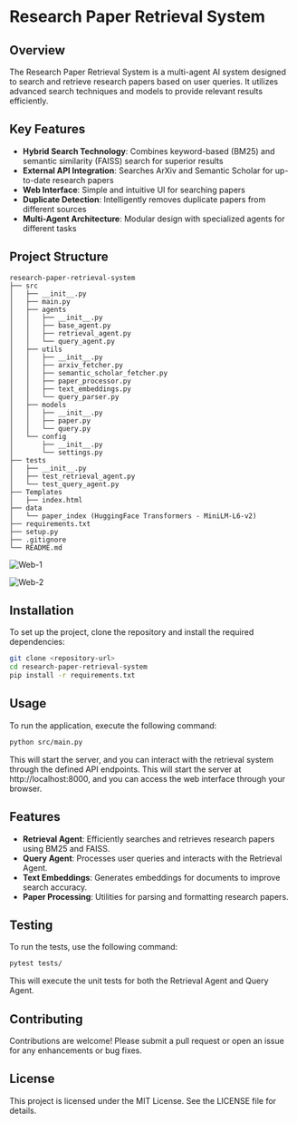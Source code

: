 # Research Paper Retrieval System

## Overview
The Research Paper Retrieval System is a multi-agent AI system designed to search and retrieve research papers based on user queries. It utilizes advanced search techniques and models to provide relevant results efficiently.

## Key Features
- **Hybrid Search Technology**: Combines keyword-based (BM25) and semantic similarity (FAISS) search for superior results
- **External API Integration**: Searches ArXiv and Semantic Scholar for up-to-date research papers
- **Web Interface**: Simple and intuitive UI for searching papers
- **Duplicate Detection**: Intelligently removes duplicate papers from different sources
- **Multi-Agent Architecture**: Modular design with specialized agents for different tasks

## Project Structure
```
research-paper-retrieval-system
├── src
│   ├── __init__.py
│   ├── main.py
│   ├── agents
│   │   ├── __init__.py
│   │   ├── base_agent.py
│   │   ├── retrieval_agent.py
│   │   └── query_agent.py
│   ├── utils
│   │   ├── __init__.py
│   │   ├── arxiv_fetcher.py
│   │   ├── semantic_scholar_fetcher.py
│   │   ├── paper_processor.py
│   │   ├── text_embeddings.py
│   │   └── query_parser.py
│   ├── models
│   │   ├── __init__.py
│   │   ├── paper.py
│   │   └── query.py
│   └── config
│       ├── __init__.py
│       └── settings.py
├── tests
│   ├── __init__.py
│   ├── test_retrieval_agent.py
│   └── test_query_agent.py
├── Templates
│   ├── index.html
├── data
│   └── paper_index (HuggingFace Transformers - MiniLM-L6-v2)
├── requirements.txt
├── setup.py
├── .gitignore
└── README.md
```
![Web-1](Assets/WhatsApp_Image_2025-03-07_at_01.38.09_a9f36af7.jpg) 


![Web-2](Assets/WhatsApp_Image_2025-03-07_at_01.38.26_2efae625.jpg)

## Installation
To set up the project, clone the repository and install the required dependencies:

```bash
git clone <repository-url>
cd research-paper-retrieval-system
pip install -r requirements.txt
```

## Usage
To run the application, execute the following command:

```bash
python src/main.py
```

This will start the server, and you can interact with the retrieval system through the defined API endpoints.
This will start the server at http://localhost:8000, and you can access the web interface through your browser.

## Features
- **Retrieval Agent**: Efficiently searches and retrieves research papers using BM25 and FAISS.
- **Query Agent**: Processes user queries and interacts with the Retrieval Agent.
- **Text Embeddings**: Generates embeddings for documents to improve search accuracy.
- **Paper Processing**: Utilities for parsing and formatting research papers.

## Testing
To run the tests, use the following command:

```bash
pytest tests/
```

This will execute the unit tests for both the Retrieval Agent and Query Agent.

## Contributing
Contributions are welcome! Please submit a pull request or open an issue for any enhancements or bug fixes.

## License
This project is licensed under the MIT License. See the LICENSE file for details.